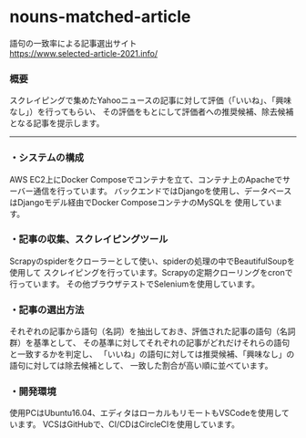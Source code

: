 # nouns-matched-article
  
語句の一致率による記事選出サイト  
https://www.selected-article-2021.info/
  
  
### 概要
スクレイピングで集めたYahooニュースの記事に対して評価（「いいね」、「興味なし」）を行ってもらい、
その評価をもとにして評価者への推奨候補、除去候補となる記事を提示します。
  

---
  

### ・システムの構成  
AWS EC2上にDocker Composeでコンテナを立て、コンテナ上のApacheでサーバー通信を行っています。
バックエンドではDjangoを使用し、データベースはDjangoモデル経由でDocker ComposeコンテナのMySQLを
使用しています。
  

### ・記事の収集、スクレイピングツール  
Scrapyのspiderをクローラーとして使い、spiderの処理の中でBeautifulSoupを使用して
スクレイピングを行っています。Scrapyの定期クローリングをcronで行っています。
その他ブラウザテストでSeleniumを使用しています。
  

### ・記事の選出方法  
それぞれの記事から語句（名詞）を抽出しておき、評価された記事の語句（名詞群）を基準として、
その基準に対してそれぞれの記事がどれだけそれらの語句と一致するかを判定し、
「いいね」の語句に対しては推奨候補、「興味なし」の語句に対しては除去候補として、
一致した割合が高い順に並べています。
  

### ・開発環境  
使用PCはUbuntu16.04、エディタはローカルもリモートもVSCodeを使用しています。
VCSはGitHubで、CI/CDはCircleCIを使用しています。
